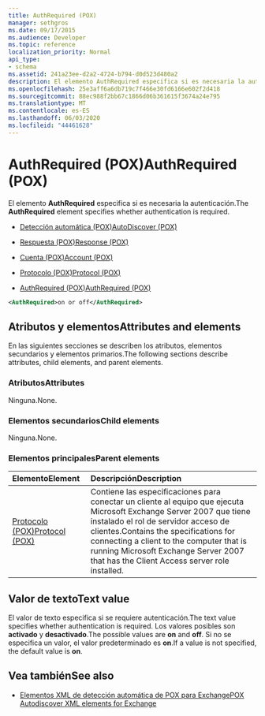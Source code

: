 ```yaml
---
title: AuthRequired (POX)
manager: sethgros
ms.date: 09/17/2015
ms.audience: Developer
ms.topic: reference
localization_priority: Normal
api_type:
- schema
ms.assetid: 241a23ee-d2a2-4724-b794-d0d523d480a2
description: El elemento AuthRequired especifica si es necesaria la autenticación.
ms.openlocfilehash: 25e3aff6a6db719c7f466e30fd6166e602f2d418
ms.sourcegitcommit: 88ec988f2bb67c1866d06b361615f3674a24e795
ms.translationtype: MT
ms.contentlocale: es-ES
ms.lasthandoff: 06/03/2020
ms.locfileid: "44461628"
---
```

# <a name="authrequired-pox"></a><span data-ttu-id="c87a5-103">AuthRequired (POX)</span><span class="sxs-lookup"><span data-stu-id="c87a5-103">AuthRequired (POX)</span></span>

<span data-ttu-id="c87a5-104">El elemento **AuthRequired** especifica si es necesaria la autenticación.</span><span class="sxs-lookup"><span data-stu-id="c87a5-104">The **AuthRequired** element specifies whether authentication is required.</span></span> 
  
- [<span data-ttu-id="c87a5-105">Detección automática (POX)</span><span class="sxs-lookup"><span data-stu-id="c87a5-105">AutoDiscover (POX)</span></span>](autodiscover-pox.md)
  
- [<span data-ttu-id="c87a5-106">Respuesta (POX)</span><span class="sxs-lookup"><span data-stu-id="c87a5-106">Response (POX)</span></span>](response-pox.md)
  
- [<span data-ttu-id="c87a5-107">Cuenta (POX)</span><span class="sxs-lookup"><span data-stu-id="c87a5-107">Account (POX)</span></span>](account-pox.md)
  
- [<span data-ttu-id="c87a5-108">Protocolo (POX)</span><span class="sxs-lookup"><span data-stu-id="c87a5-108">Protocol (POX)</span></span>](protocol-pox.md)
  
- [<span data-ttu-id="c87a5-109">AuthRequired (POX)</span><span class="sxs-lookup"><span data-stu-id="c87a5-109">AuthRequired (POX)</span></span>](authrequired-pox.md)
  
```xml
<AuthRequired>on or off</AuthRequired>
```

## <a name="attributes-and-elements"></a><span data-ttu-id="c87a5-110">Atributos y elementos</span><span class="sxs-lookup"><span data-stu-id="c87a5-110">Attributes and elements</span></span>

<span data-ttu-id="c87a5-111">En las siguientes secciones se describen los atributos, elementos secundarios y elementos primarios.</span><span class="sxs-lookup"><span data-stu-id="c87a5-111">The following sections describe attributes, child elements, and parent elements.</span></span>
  
### <a name="attributes"></a><span data-ttu-id="c87a5-112">Atributos</span><span class="sxs-lookup"><span data-stu-id="c87a5-112">Attributes</span></span>

<span data-ttu-id="c87a5-113">Ninguna.</span><span class="sxs-lookup"><span data-stu-id="c87a5-113">None.</span></span>
  
### <a name="child-elements"></a><span data-ttu-id="c87a5-114">Elementos secundarios</span><span class="sxs-lookup"><span data-stu-id="c87a5-114">Child elements</span></span>

<span data-ttu-id="c87a5-115">Ninguna.</span><span class="sxs-lookup"><span data-stu-id="c87a5-115">None.</span></span>
  
### <a name="parent-elements"></a><span data-ttu-id="c87a5-116">Elementos principales</span><span class="sxs-lookup"><span data-stu-id="c87a5-116">Parent elements</span></span>

|<span data-ttu-id="c87a5-117">**Elemento**</span><span class="sxs-lookup"><span data-stu-id="c87a5-117">**Element**</span></span>|<span data-ttu-id="c87a5-118">**Descripción**</span><span class="sxs-lookup"><span data-stu-id="c87a5-118">**Description**</span></span>|
|:-----|:-----|
|[<span data-ttu-id="c87a5-119">Protocolo (POX)</span><span class="sxs-lookup"><span data-stu-id="c87a5-119">Protocol (POX)</span></span>](protocol-pox.md) <br/> |<span data-ttu-id="c87a5-120">Contiene las especificaciones para conectar un cliente al equipo que ejecuta Microsoft Exchange Server 2007 que tiene instalado el rol de servidor acceso de clientes.</span><span class="sxs-lookup"><span data-stu-id="c87a5-120">Contains the specifications for connecting a client to the computer that is running Microsoft Exchange Server 2007 that has the Client Access server role installed.</span></span>  <br/> |
   
## <a name="text-value"></a><span data-ttu-id="c87a5-121">Valor de texto</span><span class="sxs-lookup"><span data-stu-id="c87a5-121">Text value</span></span>

<span data-ttu-id="c87a5-122">El valor de texto especifica si se requiere autenticación.</span><span class="sxs-lookup"><span data-stu-id="c87a5-122">The text value specifies whether authentication is required.</span></span> <span data-ttu-id="c87a5-123">Los valores posibles son **activado** y **desactivado**.</span><span class="sxs-lookup"><span data-stu-id="c87a5-123">The possible values are **on** and **off**.</span></span> <span data-ttu-id="c87a5-124">Si no se especifica un valor, el valor predeterminado es **on**.</span><span class="sxs-lookup"><span data-stu-id="c87a5-124">If a value is not specified, the default value is **on**.</span></span> 
  
## <a name="see-also"></a><span data-ttu-id="c87a5-125">Vea también</span><span class="sxs-lookup"><span data-stu-id="c87a5-125">See also</span></span>

- [<span data-ttu-id="c87a5-126">Elementos XML de detección automática de POX para Exchange</span><span class="sxs-lookup"><span data-stu-id="c87a5-126">POX Autodiscover XML elements for Exchange</span></span>](pox-autodiscover-xml-elements-for-exchange.md)


